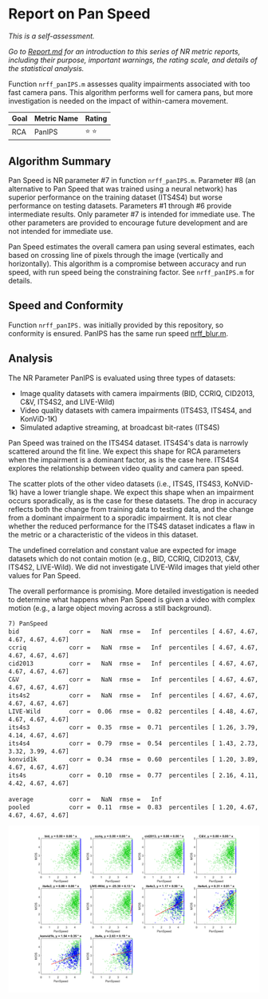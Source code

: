 # Report on Pan Speed

_This is a self-assessment._

_Go to [Report.md](Report.md) for an introduction to this series of NR metric reports, including their purpose, important warnings, the rating scale, and details of the statistical analysis._ 

Function `nrff_panIPS.m` assesses quality impairments associated with too fast camera pans. This algorithm performs well for camera pans, but more investigation is needed on the impact of within-camera movement.

Goal|Metric Name|Rating
----|-----------|------
RCA|PanIPS|:star: :star:

## Algorithm Summary

Pan Speed is NR parameter #7 in function `nrff_panIPS.m`. Parameter #8 (an alternative to Pan Speed that was trained using a neural network) has superior performance on the training dataset (ITS4S4) but worse performance on testing datasets. Parameters #1 through #6 provide intermediate results. Only parameter #7 is intended for immediate use. The other parameters are provided to encourage future development and are not intended for immediate use.

Pan Speed estimates the overall camera pan using several estimates, each based on crossing line of pixels through the image (vertically and horizontally). This algorithm is a compromise between accuracy and run speed, with run speed being the constraining factor. See `nrff_panIPS.m` for details. 

## Speed and Conformity
Function `nrff_panIPS.` was initially provided by this repository, so conformity is ensured. PanIPS has the same run speed [nrff_blur.m](ReportBlur.md). 

## Analysis

The NR Parameter PanIPS is evaluated using three types of datasets:
* Image quality datasets with camera impairments (BID, CCRIQ, CID2013, C&V, ITS4S2, and LIVE-Wild)
* Video quality datasets with camera impairments (ITS4S3, ITS4S4, and KonViD-1K)
* Simulated adaptive streaming, at broadcast bit-rates (ITS4S) 

Pan Speed was trained on the ITS4S4 dataset. ITS4S4's data is narrowly scattered around the fit line. We expect this shape for RCA parameters when the impairment is a dominant factor, as is the case here. ITS4S4 explores the relationship between video quality and camera pan speed. 

The scatter plots of the other video datasets (i.e., ITS4S, ITS4S3, KoNViD-1k) have a lower triangle shape. We expect this shape when an impairment occurs sporadically, as is the case for these datasets. The drop in accuracy reflects both the change from training data to testing data, and the change from a dominant impairment to a sporadic impairment. It is not clear whether the reduced performance for the ITS4S dataset indicates a flaw in the metric or a characteristic of the videos in this dataset. 

The undefined correlation and constant value are expected for image datasets which do not contain motion (e.g., BID, CCRIQ, CID2013, C&V, ITS4S2, LIVE-Wild). We did not investigate LIVE-Wild images that yield other values for Pan Speed. 

The overall performance is promising. More detailed investigation is needed to determine what happens when Pan Speed is given a video with complex motion (e.g., a large object moving across a still background). 


```text
7) PanSpeed 
bid              corr =   NaN  rmse =   Inf  percentiles [ 4.67, 4.67, 4.67, 4.67, 4.67]
ccriq            corr =   NaN  rmse =   Inf  percentiles [ 4.67, 4.67, 4.67, 4.67, 4.67]
cid2013          corr =   NaN  rmse =   Inf  percentiles [ 4.67, 4.67, 4.67, 4.67, 4.67]
C&V              corr =   NaN  rmse =   Inf  percentiles [ 4.67, 4.67, 4.67, 4.67, 4.67]
its4s2           corr =   NaN  rmse =   Inf  percentiles [ 4.67, 4.67, 4.67, 4.67, 4.67]
LIVE-Wild        corr =  0.06  rmse =  0.82  percentiles [ 4.48, 4.67, 4.67, 4.67, 4.67]
its4s3           corr =  0.35  rmse =  0.71  percentiles [ 1.26, 3.79, 4.14, 4.67, 4.67]
its4s4           corr =  0.79  rmse =  0.54  percentiles [ 1.43, 2.73, 3.32, 3.99, 4.67]
konvid1k         corr =  0.34  rmse =  0.60  percentiles [ 1.20, 3.89, 4.67, 4.67, 4.67]
its4s            corr =  0.10  rmse =  0.77  percentiles [ 2.16, 4.11, 4.42, 4.67, 4.67]

average          corr =   NaN  rmse =   Inf
pooled           corr =  0.11  rmse =  0.83  percentiles [ 1.20, 4.67, 4.67, 4.67, 4.67]
```
![](images/report_panIPS_pan_speed.png)

